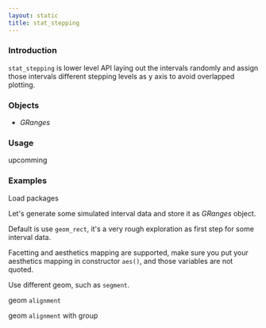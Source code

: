 ```yaml
---
layout: static
title: stat_stepping
---
```

<!--roptions dev='png', fig.width=8, fig.height=8, fig.path = "stat_stepping-" -->
<!--begin.rcode setup, message = FALSE, echo = FALSE, warning = FALSE
    render_jekyll()
    opts_knit$set(upload.fun = function(file) 
       imgur_upload(file, key = "7733c9b660907f0975935cc9ba657413"))
    dir.path <- "~/Codes/gitrepos/ggbio/master/ggbio/inst/examples/geom/"
    fl<- file.path(dir.path, "stat_stepping.R")
    read_chunk(fl)
end.rcode-->

### Introduction

`stat_stepping` is lower level API laying out the intervals randomly and assign
those intervals different stepping levels as y axis to avoid overlapped plotting.

### Objects
  * *GRanges*
  
### Usage
  upcomming

### Examples
Load packages
<!--begin.rcode load, message = FALSE, warning = FALSE
end.rcode-->
  
  Let's generate some simulated interval data and store it as *GRanges* object.
<!--begin.rcode simul, message = FALSE, warning = FALSE
end.rcode-->


Default is use `geom_rect`, it's a very rough exploration as first step for some interval data.

<!--begin.rcode default,  message = FALSE, warning = FALSE
end.rcode-->

Facetting and aesthetics mapping are supported, make sure you put your
aesthetics mapping in constructor `aes()`, and those variables are not quoted.

<!--begin.rcode facet_aes, message = FALSE, warning = FALSE
end.rcode-->

Use different geom, such as `segment`.
<!--begin.rcode geom_segment, message = FALSE, warning = FALSE
end.rcode-->

geom `alignment`
<!--begin.rcode geom_alignment, message = FALSE, warning = FALSE
end.rcode-->

geom `alignment` with group 
<!--begin.rcode geom_alignment_group, message = FALSE, warning = FALSE
end.rcode-->

